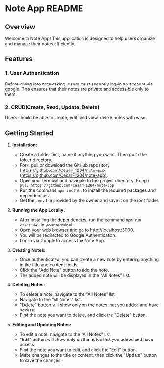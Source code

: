 # Note App README

## Overview

Welcome to Note App! This application is designed to help users organize and manage their notes efficiently.

## Features

### 1. User Authentication

Before diving into note-taking, users must securely log-in an account via google. This ensures that their notes are private and accessible only to them.

### 2. CRUD(Create, Read, Update, Delete)

Users should be able to create, edit, and view, delete notes with ease. 

## Getting Started

1. **Installation:**
   - Create a folder first, name it anything you want. Then go to the folder directory.
   - Fork, pull or download the GitHub repository [https://github.com/CesarF1204/note-app](https://github.com/CesarF1204/note-app).
   - Open your terminal and navigate to the project directory. Ex. `git pull https://github.com/CesarF1204/note-app`
   - Run the command `npm install` to install the required packages and dependencies.
   - Get the `.env` file provided by the owner and save it on the root folder.

3. **Running the App Locally:**
   - After installing the dependencies, run the command `npm run start:dev` in your terminal.
   - Open your web browser and go to [http://localhost:3000](http://localhost:3000).
   - You will be redirected to Google Authentication.
   - Log in via Google to access the Note App.

4. **Creating Notes:**
   - Once authenticated, you can create a new note by entering anything in the title and content fields.
   - Click the "Add Note" button to add the note.
   - The added note will be displayed in the "All Notes" list.

3. **Deleting Notes:**
   - To delete a note, navigate to the "All Notes" list
   - Navigate to the "All Notes" list.
   - "Delete" button will show only on the notes that you added and have access.
   - Find the note you want to delete, and click the "Delete" button.

3. **Editing and Updating Notes:**
   - To edit a note, navigate to the "All Notes" list.
   - "Edit" button will show only on the notes that you added and have access.
   - Find the note you want to edit, and click the "Edit" button.
   - Make changes to the title or content, then click the "Update" button to save the changes.
